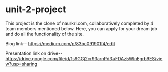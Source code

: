 # unit-2-project

This project is the clone of naurkri.com, collaboratively completed by 4 team members mentioned below. Here, you can apply for your dream job and do  all the functionality of the site.

Blog link-- https://medium.com/p/83bc091901f4/edit

Presentation link on drive-- https://drive.google.com/file/d/1s9GGj2cr93arnPd3uFDAz5WInEgrb9ES/view?usp=sharing
